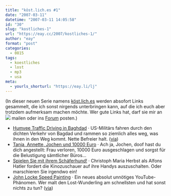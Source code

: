 ```yaml
---
title: "köst.lich.es #1"
date: "2007-03-11"
datetime: "2007-03-11 14:05:58"
id: "30"
slug: "kostliches-1"
url: "https://eay.cc/2007/kostliches-1/"
author: "eay"
format: "post"
categories:
  - 0815
tags:
  - koestliches
  - lost
  - mp3
  - usa
meta:
  - yourls_shorturl: "https://eay.li/lj"
---
```


(In dieser neuen Serie namens [köst.lich.es](//eay.cc/taxonomy/tags/koestliches/) werden absofort Links gesammelt, die ich sonst nirgends unterbringen kann, auf die ich euch aber trotzdem aufmerksam machen möchte. Wer gute Links hat, darf sie mir an ![](/task/images/f5n7x.gif) mailen oder ins [Forum](/board/) posten.)

- [Humvee Traffic Driving in Baghdad](http://youtube.com/watch?v=Yco1deXOzN8) · US-Militärs fahren durch den dichten Verkehr von Bagdad und rammen so ziemlich alles weg, was ihnen in den Weg kommt. Nette Befreier halt. ([via](http://blog.sebastian-krauss.de/?p=325))
- [Tanja, Annette, Jochen und 10000 Euro](http://www.eazyraider.de/misc/Tanja-Antenne1.mp3) · Ach ja, Jochen, doof hast du dich angestellt: Frau verloren, 10000 Euro ausgeschlagen und sorgst für die Belustigung sämtlicher Büros...
- [Spielen Sie mit ihrem Schäferhund!](http://youtube.com/watch?v=TjVPQ_-tufg) · Christoph Maria Herbst als Alfons Hatler fordert die Kinozuschauer auf ihre Handys auszuschalten. Oder marschieren Sie irgendwo ein!
- [John Locke Speed Painting](http://youtube.com/results?search_query=john+locke+speed+painting&search=Search) · Ein neues absolut unnötiges YouTube-Phänomen. Wer malt den Lost-Wunderling am schnellsten und hat sonst nichts zu tun? ([via](http://news.antville.org/stories/1590178/))
